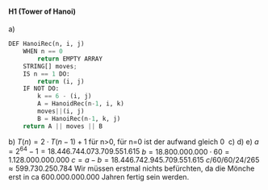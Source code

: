 #### H1 (Tower of Hanoi)
a)
```python
DEF HanoiRec(n, i, j)
	WHEN n == 0
		return EMPTY ARRAY
	STRING[] moves;
	IS n == 1 DO:
		return (i, j)
	IF NOT DO:
		k == 6 - (i, j)
		A = HanoidRec(n-1, i, k)
		moves||(i, j)
		B = HanoiRec(n-1, k, j)
	return A || moves || B
```
b) $T(n) = 2 \cdot T(n-1) + 1$ für n>0, für n=0 ist der aufwand gleich 0  
c)
d)
e) 
$a = 2^{64} - 1 = 18.446.744.073.709.551.615$
$b = 18.800.000.000 \cdot 60 = 1.128.000.000.000$
$c = a - b = 18.446.742.945.709.551.615$
$c / 60 / 60 / 24 / 265 \approx 599.730.250.784$
Wir müssen erstmal nichts befürchten, da die Mönche erst in ca 600.000.000.000 Jahren fertig sein werden.


